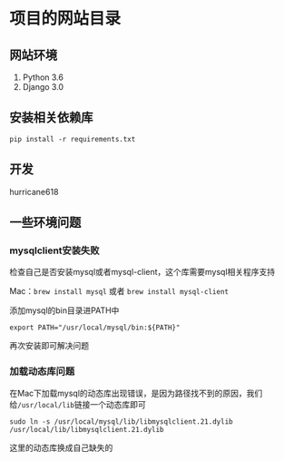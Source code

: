 # 项目的网站目录
## 网站环境
1. Python 3.6
2. Django 3.0
## 安装相关依赖库

`pip install -r requirements.txt`

## 开发

hurricane618

## 一些环境问题

### mysqlclient安装失败

检查自己是否安装mysql或者mysql-client，这个库需要mysql相关程序支持

Mac：`brew install mysql` 或者 `brew install mysql-client`

添加mysql的bin目录进PATH中

`export PATH="/usr/local/mysql/bin:${PATH}"`

再次安装即可解决问题

### 加载动态库问题

在Mac下加载mysql的动态库出现错误，是因为路径找不到的原因，我们给`/usr/local/lib`链接一个动态库即可

`sudo ln -s /usr/local/mysql/lib/libmysqlclient.21.dylib /usr/local/lib/libmysqlclient.21.dylib`

这里的动态库换成自己缺失的

